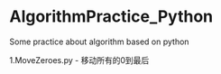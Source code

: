 # AlgorithmPractice_Python

Some practice about algorithm based on python

1.MoveZeroes.py - 移动所有的0到最后
